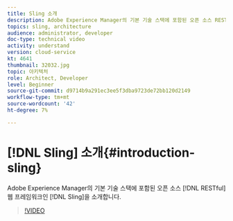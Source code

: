 ```yaml
---
title: Sling 소개
description: Adobe Experience Manager의 기본 기술 스택에 포함된 오픈 소스 RESTful 웹 프레임워크인 Sling을 소개합니다.
topics: sling, architecture
audience: administrator, developer
doc-type: technical video
activity: understand
version: cloud-service
kt: 4641
thumbnail: 32032.jpg
topic: 아키텍처
role: Architect, Developer
level: Beginner
source-git-commit: d9714b9a291ec3ee5f3dba9723de72bb120d2149
workflow-type: tm+mt
source-wordcount: '42'
ht-degree: 7%

---
```



# [!DNL Sling] 소개{#introduction-sling}

Adobe Experience Manager의 기본 기술 스택에 포함된 오픈 소스 [!DNL RESTful] 웹 프레임워크인 [!DNL Sling]을 소개합니다.

>[!VIDEO](https://video.tv.adobe.com/v/32032/?quality=12&learn=on)